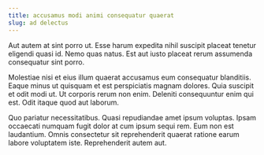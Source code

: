 ```yaml
---
title: accusamus modi animi consequatur quaerat
slug: ad delectus
---
```


Aut autem at sint porro ut. Esse harum expedita nihil suscipit placeat tenetur eligendi quasi id. Nemo quas natus. Est aut iusto placeat rerum assumenda consequatur sint porro.

Molestiae nisi et eius illum quaerat accusamus eum consequatur blanditiis. Eaque minus ut quisquam et est perspiciatis magnam dolores. Quia suscipit et odit modi ut. Ut corporis rerum non enim. Deleniti consequuntur enim qui est. Odit itaque quod aut laborum.

Quo pariatur necessitatibus. Quasi repudiandae amet ipsum voluptas. Ipsam occaecati numquam fugit dolor at cum ipsum sequi rem. Eum non est laudantium. Omnis consectetur sit reprehenderit quaerat ratione earum labore voluptatem iste. Reprehenderit autem aut.
